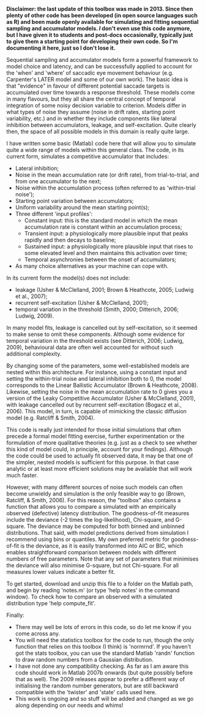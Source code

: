 **Disclaimer: the last update of this toolbox was made in 2013. Since then plenty of other code has been developed (in open source languages such as R) and been made openly available for simulating and fitting sequential sampling and accumulator models. _I_ don't even use this code anymore, but I have given it to students and post-docs occasionally, typically just to give them a starting point for developing their own code. So I'm documenting it here, just so I don't lose it.**

Sequential sampling and accumulator models form a powerful framework to model choice and latency, and can be successfully applied to account for the 'when' and 'where' of saccadic eye movement behaviour (e.g. Carpenter's LATER model and some of our own work). The basic idea is that "evidence" in favour of different potential saccade targets is accumulated over time towards a response threshold. These models come in many flavours, but they all share the central concept of temporal integration of some noisy decision variable to criterion. Models differ in what types of noise they assume (noise in drift rates, starting point variability, etc.) and in whether they include components like lateral inhibition between accumulators, leakage, and self-excitation. Quite clearly then, the space of all possible models in this domain is really quite large.

I have written some basic (Matlab) code here that will allow you to simulate quite a wide range of models within this general class. The code, in its current form, simulates a competitive accumulator that includes:

- Lateral inhibition;
- Noise in the mean accumulation rate (or drift rate), from trial-to-trial, and from one accumulator to the next;
- Noise within the accumulation process (often referred to as 'within-trial noise');
- Starting point variation between accumulators;
- Uniform variability around the mean starting point(s);
- Three different 'input profiles':
  - Constant input: this is the standard model in which the mean accumulation rate is constant within an accumulation process;
  - Transient input: a physiologically more plausible input that peaks rapidly and then decays to baseline;
  - Sustained input: a physiologically more plausible input that rises to some elevated level and then maintains this activation over time;
  - Temporal asynchronies between the onset of accumulators;
- As many choice alternatives as your machine can cope with.

In its current form the model(s) does not include:

- leakage (Usher & McClelland, 2001; Brown & Heathcote, 2005; Ludwig et al., 2007);
- recurrent self-excitation (Usher & McClelland, 2001);
- temporal variation in the threshold (Smith, 2000; Ditterich, 2006; Ludwig, 2009).

In many model fits, leakage is cancelled out by self-excitation, so it seemed to make sense to omit these components. Although some evidence for temporal variation in the threshold exists (see Ditterich, 2006; Ludwig, 2009), behavioural data are often well accounted for without such additional complexity. 

By changing some of the parameters, some well-established models are nested within this architecture. For instance, using a constant input and setting the within-trial noise and lateral inhibition both to 0, the model corresponds to the Linear Ballistic Accumulator (Brown & Heathcote, 2008). Likewise, setting the noise in the mean accumulation rate to 0 gives you a version of the Leaky Competitive Accumulator (Usher & McClelland, 2001), with leakage cancelled out by recurrent self-excitation (Bogacz et al., 2006). This model, in turn, is capable of mimicking the classic diffusion model (e.g. Ratcliff & Smith, 2004).

This code is really just intended for those initial simulations that often precede a formal model fitting exercise, further experimentation or the formulation of more qualitative theories (e.g. just as a check to see whether this kind of model could, in principle, account for your findings). Although the code could be used to actually fit observed data, it may be that one of the simpler, nested models is sufficient for this purpose. In that case analytic or at least more efficient solutions may be available that will work much faster.

However, with many different sources of noise such models can often become unwieldy and simulation is the only feasible way to go (Brown, Ratcliff, & Smith, 2006). For this reason, the "toolbox" also contains a function that allows you to compare a simulated with an empirically observed (defective) latency distribution. The goodness-of-fit measures include the deviance (-2 times the log-likelihood), Chi-square, and G-square. The deviance may be computed for both binned and unbinned distributions. That said, with model predictions derived from simulation I recommend using bins or quantiles. My own preferred metric for goodness-of-fit is the deviance, as it is easily transformed into AIC or BIC, which enables straightforward comparison between models with different numbers of free parameters. Note that any set of parameters that minimises the deviance will also minimise G-square, but not Chi-square. For all measures lower values indicate a better fit.

To get started, download and unzip this file to a folder on the Matlab path, and begin by reading 'notes.m' (or type 'help notes' in the command window). To check how to compare an observed with a simulated distribution type 'help compute_fit'.

Finally:

- There may well be lots of errors in this code, so do let me know if you come across any.
- You will need the statistics toolbox for the code to run, though the only function that relies on this toolbox (I think) is 'normrnd'. If you haven't got the stats toolbox, you can use the standard Matlab 'randn' function to draw random numbers from a Gaussian distribution.
- I have not done any compatibility checking. As far as I am aware this code should work in Matlab 2007b onwards (but quite possibly before that as well). The 2009 releases appear to prefer a different way of initialising the random number generators, but are still backward compatible with the 'twister' and 'state' calls used here.
- This work is ongoing and so stuff will be added and changed as we go along depending on our needs and whims!
